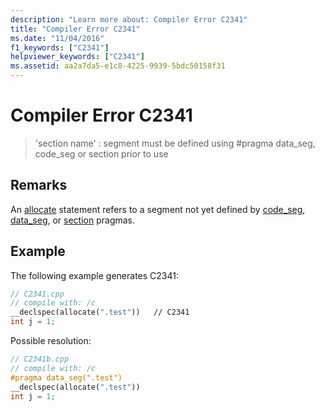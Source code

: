 ```yaml
---
description: "Learn more about: Compiler Error C2341"
title: "Compiler Error C2341"
ms.date: "11/04/2016"
f1_keywords: ["C2341"]
helpviewer_keywords: ["C2341"]
ms.assetid: aa2a7da5-e1c8-4225-9939-5bdc50158f31
---
```

# Compiler Error C2341

> 'section name' : segment must be defined using #pragma data_seg, code_seg or section prior to use

## Remarks

An [allocate](../../cpp/allocate.md) statement refers to a segment not yet defined by [code_seg](../../preprocessor/code-seg.md), [data_seg](../../preprocessor/data-seg.md), or [section](../../preprocessor/section.md) pragmas.

## Example

The following example generates C2341:

```cpp
// C2341.cpp
// compile with: /c
__declspec(allocate(".test"))   // C2341
int j = 1;
```

Possible resolution:

```cpp
// C2341b.cpp
// compile with: /c
#pragma data_seg(".test")
__declspec(allocate(".test"))
int j = 1;
```
